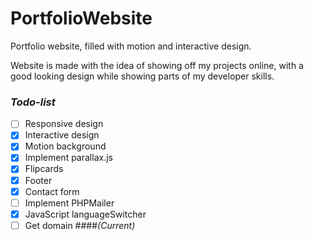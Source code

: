 # PortfolioWebsite
Portfolio website, filled with motion and interactive design.

Website is made with the idea of showing off my projects online, with a good looking design while showing parts of my developer skills.

### _Todo-list_
- [ ] Responsive design
- [x] Interactive design
- [x] Motion background
- [x] Implement parallax.js
- [x] Flipcards
- [x] Footer
- [x] Contact form
- [ ] Implement PHPMailer
- [x] JavaScript languageSwitcher
- [ ] Get domain ####*(Current)*
